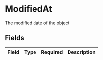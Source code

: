# ModifiedAt

The modified date of the object


## Fields

| Field       | Type        | Required    | Description |
| ----------- | ----------- | ----------- | ----------- |